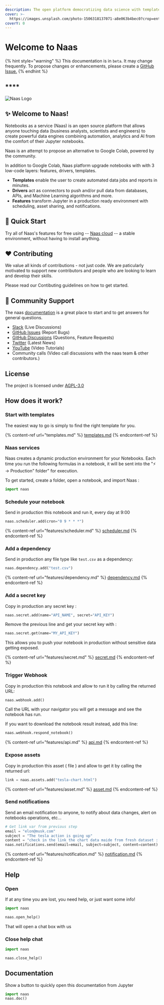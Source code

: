 ```yaml
---
description: The open platform democratizing data science with templates
cover: >-
  https://images.unsplash.com/photo-1506318137071-a8e063b4bec0?crop=entropy&cs=srgb&fm=jpg&ixid=MnwxOTcwMjR8MHwxfHNlYXJjaHw1fHxzdGFyc3xlbnwwfHx8fDE2NDM3MDc0ODE&ixlib=rb-1.2.1&q=85
coverY: 0
---
```


# Welcome to Naas

{% hint style="warning" %}
This documentation is in `beta`. It may change frequently. To propose changes or enhancements, please create a [GitHub Issue.](https://github.com/jupyter-naas/docs)&#x20;
{% endhint %}

## ****

![Naas Logo](https://i.imgur.com/ZpcvnKi.jpg)

## :sparkles: Welcome to Naas!

Notebooks as a service (Naas) is an open source platform that allows anyone touching data (business analysts, scientists and engineers) to create powerful data engines combining automation, analytics and AI from the comfort of their Jupyter notebooks.

Naas is an attempt to propose an alternative to Google Colab, powered by the community.

In addition to Google Colab, Naas platform upgrade notebooks with with 3 low-code layers: features, drivers, templates.

* **Templates** enable the user to create automated data jobs and reports in minutes.
* **Drivers** act as connectors to push and/or pull data from databases, APIs, and Machine Learning algorithms and more.
* **Features** transform Jupyter in a production ready environment with scheduling, asset sharing, and notifications.

## 🚀 Quick Start

Try all of Naas's features for free using -- [Naas cloud](https://app.naas.ai/hub/login) -- a stable environment, without having to install anything.

## ❤️ Contributing

We value all kinds of contributions - not just code. We are paticularly motivated to support new contributors and people who are looking to learn and develop their skills.

Please read our Contibuting guidelines on how to get started.

## 🤔 Community Support

The naas [documentation](https://docs.naas.ai/) is a great place to start and to get answers for general questions.

* [Slack](https://join.slack.com/t/naas-club/shared\_invite/zt-1970s5rie-dXXkigAdEJYc\~LPdQIEaLA) (Live Discussions)
* [GitHub Issues](https://github.com/jupyter-naas/naas/issues/new) (Report Bugs)
* [GitHub Discussions](https://github.com/jupyter-naas/naas/discussions) (Questions, Feature Requests)
* [Twitter](https://twitter.com/JupyterNaas) (Latest News)
* [YouTube](https://www.youtube.com/c/naas-ai) (Video Tutorials)
* Community calls (Video call discussions with the naas team & other contributors.)

## License

The project is licensed under [AGPL-3.0](https://opensource.org/licenses/AGPL-3.0)

## How does it work?

### Start with templates&#x20;

The easiest way to go is simply to find the right template for you.&#x20;

{% content-ref url="templates.md" %}
[templates.md](templates.md)
{% endcontent-ref %}

### Naas services

Naas creates a dynamic production environment for your Notebooks. Each time you run the following formulas in a notebook, it will be sent into the "⚡️ → Production" folder" for execution. &#x20;

To get started, create a folder, open a notebook, and import Naas :

```python
import naas
```

### Schedule your notebook

Send in production this notebook and run it, every day at 9:00&#x20;

```python
naas.scheduler.add(cron="0 9 * * *")
```

{% content-ref url="features/scheduler.md" %}
[scheduler.md](features/scheduler.md)
{% endcontent-ref %}

### Add a dependency

Send in production any file type like `test.csv` as a dependency:

```python
naas.dependency.add("test.csv")
```

{% content-ref url="features/dependency.md" %}
[dependency.md](features/dependency.md)
{% endcontent-ref %}

### Add a secret key

Copy in production any secret key :

```python
naas.secret.add(name="API_NAME", secret="API_KEY")
```

Remove the previous line and get your secret key with :

```python
naas.secret.get(name="MY_API_KEY")
```

This allows you to push your notebook in production without sensitive data getting exposed.&#x20;

{% content-ref url="features/secret.md" %}
[secret.md](features/secret.md)
{% endcontent-ref %}

### Trigger Webhook

Copy in production this notebook and allow to run it by calling the returned URL:

```python
naas.webhook.add()
```

Call the URL with your navigator you will get a message and see the notebook has run.

If you want to download the notebook result instead, add this line:&#x20;

```python
naas.webhook.respond_notebook()
```

{% content-ref url="features/api.md" %}
[api.md](features/api.md)
{% endcontent-ref %}

### Expose assets

Copy in production this asset ( file ) and allow to get it by calling the returned url:

```python
link = naas.assets.add("tesla-chart.html")
```

{% content-ref url="features/asset.md" %}
[asset.md](features/asset.md)
{% endcontent-ref %}

### Send notifications

Send an email notification to anyone, to notify about data changes, alert on notebooks operations, etc...

```python
# Get link var from previous step
email = "elon@musk.com"
subject = "The tesla action is going up"
content = "check in the link the chart data maide from fresh dataset : " + link
naas.notifications.send(email=email, subject=subject, content=content)
```

{% content-ref url="features/notification.md" %}
[notification.md](features/notification.md)
{% endcontent-ref %}

## Help

### Open

If at any time you are lost, you need help, or just want some info!

```python
import naas

naas.open_help()
```

That will open a chat box with us

### Close help chat

```python
import naas

naas.close_help()
```

## Documentation

Show a button to quickly open this documentation from Jupyter

```python
import naas
naas.doc()
```
